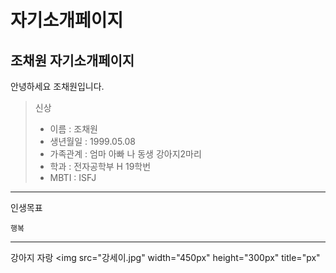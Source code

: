 # 자기소개페이지
조채원 자기소개페이지
-------------
안녕하세요 조채원입니다.

> 신상
>   * 이름 : 조채원
>   * 생년월일 : 1999.05.08
>   * 가족관계 : 엄마 아빠 나 동생 강아지2마리
>   * 학과 : 전자공학부 H 19학번
>   * MBTI : ISFJ

* * * 
인생목표 

    행복
***
강아지 자랑
<img src="강세이.jpg" width="450px" height="300px" title="px"
